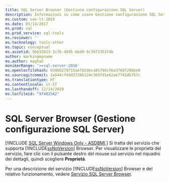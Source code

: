 ```yaml
---
title: SQL Server Browser (Gestione configurazione SQL Server)
description: Informazioni su come usare Gestione configurazione SQL Server per visualizzare le proprietà del servizio SQL Server Browser.
ms.custom: seo-lt-2019
ms.date: 03/14/2017
ms.prod: sql
ms.prod_service: sql-tools
ms.reviewer: ''
ms.technology: tools-other
ms.topic: conceptual
ms.assetid: 5b615023-3c76-4b95-bbd0-9c39f3353f4b
author: markingmyname
ms.author: maghan
monikerRange: '>=sql-server-2016'
ms.openlocfilehash: 03066279715aef82deca8579dc76a3768f29bbe6
ms.sourcegitcommit: 1a544cf4dd2720b124c3697d1e62ae7741db757c
ms.translationtype: HT
ms.contentlocale: it-IT
ms.lasthandoff: 12/14/2020
ms.locfileid: "97481542"
---
```

# <a name="sql-server-browser-sql-server-configuration-manager"></a>SQL Server Browser (Gestione configurazione SQL Server)
[!INCLUDE [SQL Server Windows Only - ASDBMI ](../../includes/applies-to-version/sql-windows-only-asdbmi.md)]
  Si tratta del servizio che supporta [!INCLUDE[ssNoVersion](../../includes/ssnoversion-md.md)] Browser. Per visualizzare le proprietà del servizio, fare clic con il pulsante destro del mouse sul servizio nel riquadro dei dettagli, quindi scegliere **Proprietà**.  
  
 Per una descrizione del servizio [!INCLUDE[ssNoVersion](../../includes/ssnoversion-md.md)] Browser e del relativo funzionamento, vedere [Servizio SQL Server Browser](../../tools/configuration-manager/sql-server-browser-service.md).  
  
  

